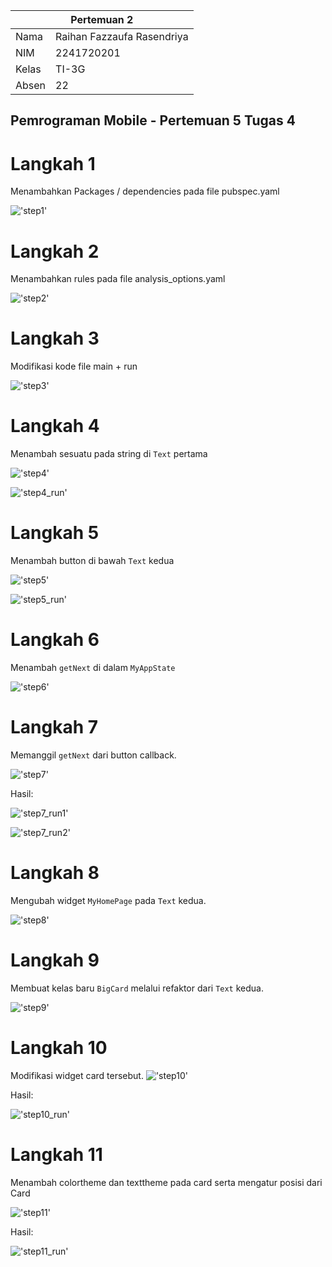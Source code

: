 <table>
    <thead>
        <th style="text-align: center;" colspan="2">Pertemuan 2</th>
    </thead>
    <tbody>
        <tr>
            <td>Nama</td>
            <td>Raihan Fazzaufa Rasendriya</td>
        </tr>
        <tr>
            <td>NIM</td>
            <td>2241720201</td>
        </tr>
        <tr>
            <td>Kelas</td>
            <td>TI-3G</td>
        </tr>
        <tr>
            <td>Absen</td>
            <td>22</td>
        </tr>
    </tbody>
</table>

## Pemrograman  Mobile - Pertemuan 5 Tugas 4

# Langkah 1
Menambahkan Packages / dependencies pada file pubspec.yaml

!['step1'](laporan/picture/step1.png)


# Langkah 2 
Menambahkan rules pada file analysis_options.yaml

!['step2'](laporan/picture/step2.png)

# Langkah 3
Modifikasi kode file main + run

!['step3'](laporan/picture/step3.png)

# Langkah 4
Menambah sesuatu pada string di `Text` pertama

!['step4'](laporan/picture/step4.png)

!['step4_run'](laporan/picture/step4_run.png)

# Langkah 5
Menambah button di bawah `Text` kedua

!['step5'](laporan/picture/step5.png)

!['step5_run'](laporan/picture/step5_run.png)

# Langkah 6
Menambah `getNext` di dalam `MyAppState`

!['step6'](laporan/picture/step6.png)

# Langkah 7
Memanggil `getNext` dari button callback.

!['step7'](laporan/picture/step7.png)

Hasil:

!['step7_run1'](laporan/picture/step7_run1.png)

!['step7_run2'](laporan/picture/step7_run2.png)

# Langkah 8
Mengubah widget `MyHomePage` pada `Text` kedua.

!['step8'](laporan/picture/step8.png)

# Langkah 9
Membuat kelas baru `BigCard` melalui refaktor dari `Text` kedua.

!['step9'](laporan/picture/step9.png)

# Langkah 10
Modifikasi widget card tersebut.
!['step10'](laporan/picture/step10.png)

Hasil:

!['step10_run'](laporan/picture/step10_run.png)

# Langkah 11
Menambah colortheme dan texttheme pada card serta mengatur posisi dari Card

!['step11'](laporan/picture/step11.png)

Hasil:

!['step11_run'](laporan/picture/step11_run.png)


